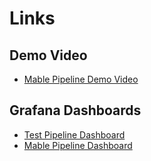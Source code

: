 # Links

## Demo Video

- [Mable Pipeline Demo Video](https://streamable.com/qg3zam)

## Grafana Dashboards

- [Test Pipeline Dashboard](https://snapshots.raintank.io/dashboard/snapshot/moYYxN7b3IOi3j1aKV68dkLFeqGkUXtG)
- [Mable Pipeline Dashboard](https://snapshots.raintank.io/dashboard/snapshot/9zOVRxIxOOQFOqSiEpYmoWuUxJEIBkjq)
